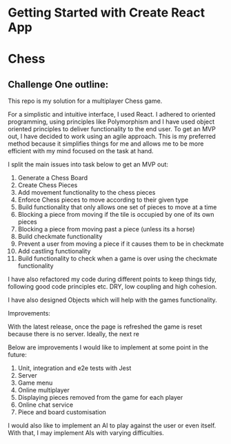 # Getting Started with Create React App

# Chess

## Challenge One outline:

This repo is my solution for a multiplayer Chess game.

For a simplistic and intuitive interface, I used React. I adhered to oriented programming, using principles like Polymorphism and  I have used object oriented principles to deliver functionality to the end user. To get an MVP out, I have decided to work using an agile approach. This is my preferred method because it simplifies things for me and allows me to be more efficient with my mind focused on the task at hand.

I split the main issues into task below to get an MVP out:

1. Generate a Chess Board
2. Create Chess Pieces
3. Add movement functionality to the chess pieces
4. Enforce Chess pieces to move according to their given type
5. Build functionality that only allows one set of pieces to move at a time
6. Blocking a piece from moving if the tile is occupied by one of its own pieces
7. Blocking a piece from moving past a piece (unless its a horse)
8. Build checkmate functionality
9. Prevent a user from moving a piece if it causes them to be in checkmate
10. Add castling functionality
11. Build functionality to check when a game is over using the checkmate functionality

I have also refactored my code during different points to keep things tidy, following good code principles etc. DRY, low coupling and high cohesion. 

I have also designed Objects which will help with the games functionality. 

Improvements: 

With the latest release, once the page is refreshed the game is reset because there is no server. Ideally, the next re

Below are improvements I would like to implement at some point in the future:

1. Unit, integration and e2e tests with Jest
2. Server
3. Game menu
4. Online multiplayer
5. Displaying pieces removed from the game for each player
6. Online chat service
7. Piece and board customisation

I would also like to implement an AI to play against the user or even itself. With that, I may implement AIs with varying difficulties. 
